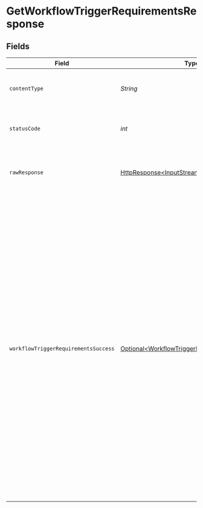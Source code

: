 # GetWorkflowTriggerRequirementsResponse


## Fields

| Field                                                                                                                                                                                                                                                                                                                                                                                                                                                                                                                                                                                                        | Type                                                                                                                                                                                                                                                                                                                                                                                                                                                                                                                                                                                                         | Required                                                                                                                                                                                                                                                                                                                                                                                                                                                                                                                                                                                                     | Description                                                                                                                                                                                                                                                                                                                                                                                                                                                                                                                                                                                                  | Example                                                                                                                                                                                                                                                                                                                                                                                                                                                                                                                                                                                                      |
| ------------------------------------------------------------------------------------------------------------------------------------------------------------------------------------------------------------------------------------------------------------------------------------------------------------------------------------------------------------------------------------------------------------------------------------------------------------------------------------------------------------------------------------------------------------------------------------------------------------ | ------------------------------------------------------------------------------------------------------------------------------------------------------------------------------------------------------------------------------------------------------------------------------------------------------------------------------------------------------------------------------------------------------------------------------------------------------------------------------------------------------------------------------------------------------------------------------------------------------------ | ------------------------------------------------------------------------------------------------------------------------------------------------------------------------------------------------------------------------------------------------------------------------------------------------------------------------------------------------------------------------------------------------------------------------------------------------------------------------------------------------------------------------------------------------------------------------------------------------------------ | ------------------------------------------------------------------------------------------------------------------------------------------------------------------------------------------------------------------------------------------------------------------------------------------------------------------------------------------------------------------------------------------------------------------------------------------------------------------------------------------------------------------------------------------------------------------------------------------------------------ | ------------------------------------------------------------------------------------------------------------------------------------------------------------------------------------------------------------------------------------------------------------------------------------------------------------------------------------------------------------------------------------------------------------------------------------------------------------------------------------------------------------------------------------------------------------------------------------------------------------ |
| `contentType`                                                                                                                                                                                                                                                                                                                                                                                                                                                                                                                                                                                                | *String*                                                                                                                                                                                                                                                                                                                                                                                                                                                                                                                                                                                                     | :heavy_check_mark:                                                                                                                                                                                                                                                                                                                                                                                                                                                                                                                                                                                           | HTTP response content type for this operation                                                                                                                                                                                                                                                                                                                                                                                                                                                                                                                                                                |                                                                                                                                                                                                                                                                                                                                                                                                                                                                                                                                                                                                              |
| `statusCode`                                                                                                                                                                                                                                                                                                                                                                                                                                                                                                                                                                                                 | *int*                                                                                                                                                                                                                                                                                                                                                                                                                                                                                                                                                                                                        | :heavy_check_mark:                                                                                                                                                                                                                                                                                                                                                                                                                                                                                                                                                                                           | HTTP response status code for this operation                                                                                                                                                                                                                                                                                                                                                                                                                                                                                                                                                                 |                                                                                                                                                                                                                                                                                                                                                                                                                                                                                                                                                                                                              |
| `rawResponse`                                                                                                                                                                                                                                                                                                                                                                                                                                                                                                                                                                                                | [HttpResponse\<InputStream>](https://docs.oracle.com/en/java/javase/11/docs/api/java.net.http/java/net/http/HttpResponse.html)                                                                                                                                                                                                                                                                                                                                                                                                                                                                               | :heavy_check_mark:                                                                                                                                                                                                                                                                                                                                                                                                                                                                                                                                                                                           | Raw HTTP response; suitable for custom response parsing                                                                                                                                                                                                                                                                                                                                                                                                                                                                                                                                                      |                                                                                                                                                                                                                                                                                                                                                                                                                                                                                                                                                                                                              |
| `workflowTriggerRequirementsSuccess`                                                                                                                                                                                                                                                                                                                                                                                                                                                                                                                                                                         | [Optional\<WorkflowTriggerRequirementsSuccess>](../../models/components/WorkflowTriggerRequirementsSuccess.md)                                                                                                                                                                                                                                                                                                                                                                                                                                                                                               | :heavy_minus_sign:                                                                                                                                                                                                                                                                                                                                                                                                                                                                                                                                                                                           | Describes the requirements for triggering a workflow                                                                                                                                                                                                                                                                                                                                                                                                                                                                                                                                                         | {<br/>"trigger_id": "00000000-0000-0000-0000-000000000001",<br/>"trigger_event_type": "HTTP",<br/>"trigger_http_config": {<br/>"method": "POST",<br/>"url": "http://www.example.com"<br/>},<br/>"trigger_input_schema": [<br/>{<br/>"field_name": "name",<br/>"field_data_type": "string"<br/>},<br/>{<br/>"field_name": "email",<br/>"field_data_type": "string"<br/>}<br/>],<br/>"metadata": {<br/>"created_at": "2023-01-19T15:30:00+02:00",<br/>"created_by": "00000000-0000-0000-0000-000000000003",<br/>"modified_at": "",<br/>"modified_by": "",<br/>"request_id": "00000000-0000-0000-0000-000000000002",<br/>"response_timestamp": "2024-06-20T15:30:00+02:00",<br/>"response_duration_ms": 100<br/>}<br/>} |